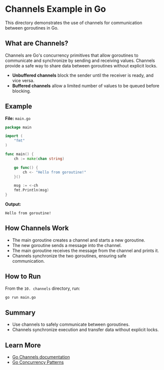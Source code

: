 # Channels Example in Go

This directory demonstrates the use of channels for communication between goroutines in Go.

## What are Channels?

Channels are Go's concurrency primitives that allow goroutines to communicate and synchronize by sending and receiving values. Channels provide a safe way to share data between goroutines without explicit locks.

- **Unbuffered channels** block the sender until the receiver is ready, and vice versa.
- **Buffered channels** allow a limited number of values to be queued before blocking.

## Example

**File:** `main.go`

```go
package main

import (
    "fmt"
)

func main() {
    ch := make(chan string)

    go func() {
        ch <- "Hello from goroutine!"
    }()

    msg := <-ch
    fmt.Println(msg)
}
```

**Output:**
```
Hello from goroutine!
```

## How Channels Work
- The main goroutine creates a channel and starts a new goroutine.
- The new goroutine sends a message into the channel.
- The main goroutine receives the message from the channel and prints it.
- Channels synchronize the two goroutines, ensuring safe communication.

## How to Run

From the `10. channels` directory, run:
```sh
go run main.go
```

## Summary
- Use channels to safely communicate between goroutines.
- Channels synchronize execution and transfer data without explicit locks.

## Learn More
- [Go Channels documentation](https://golang.org/doc/effective_go#channels)
- [Go Concurrency Patterns](https://golang.org/doc/effective_go#concurrency)
